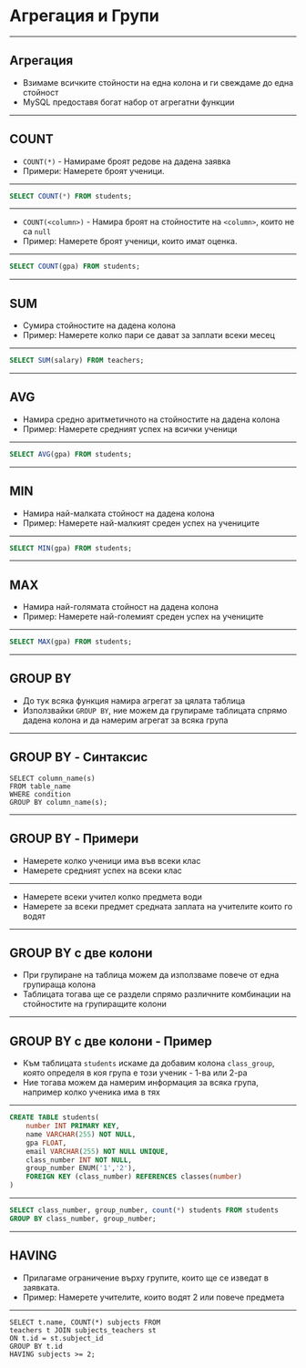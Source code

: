 # Агрегация и Групи

---
## Агрегация

- Взимаме всичките стойности на една колона и ги свеждаме до една стойност
- MySQL предоставя богат набор от агрегатни функции

---
## COUNT

- `COUNT(*)` - Намираме броят редове на дадена заявка
- Примери: Намерете броят ученици.

---

```sql
SELECT COUNT(*) FROM students;
```

---

- `COUNT(<column>)` - Намира броят на стойностите на `<column>`, които не са `null`
- Пример: Намерете броят ученици, които имат оценка.

---

```sql
SELECT COUNT(gpa) FROM students;
```

---
## SUM

- Сумира стойностите на дадена колона
- Пример: Намерете колко пари се дават за заплати всеки месец
---

```sql
SELECT SUM(salary) FROM teachers;
```

---
## AVG

- Намира средно аритметичното на стойностите на дадена колона
- Пример: Намерете средният успех на всички ученици

---

```sql
SELECT AVG(gpa) FROM students;
```

---
## MIN

- Намира най-малката стойност на дадена колона
- Пример: Намерете най-малкият среден успех на учениците

---

```sql
SELECT MIN(gpa) FROM students;
```

---
## MAX

- Намира най-голямата стойност на дадена колона
- Пример: Намерете най-големият среден успех на учениците
---

```sql
SELECT MAX(gpa) FROM students;
```

---

## GROUP BY

- До тук всяка функция намира агрегат за цялата таблица
- Използвайки `GROUP BY`, ние можем да групираме таблицата спрямо дадена колона и да намерим агрегат за всяка група

---

## GROUP BY - Синтаксис

```mysql
SELECT column_name(s)
FROM table_name
WHERE condition
GROUP BY column_name(s);
```

---

## GROUP BY - Примери

- Намерете колко ученици има във всеки клас
- Намерете средният успех на всеки клас

---

- Намерете всеки учител колко предмета води
- Намерете за всеки предмет средната заплата на учителите които го водят

---

## GROUP BY с две колони

- При групиране на таблица можем да използваме повече от една групираща колона
- Таблицата тогава ще се раздели спрямо различните комбинации на стойностите на групиращите колони

---

## GROUP BY с две колони - Пример

- Към таблицата `students` искаме да добавим колона `class_group`, която определя в коя група е този ученик - 1-ва или 2-ра
- Ние тогава можем да намерим информация за всяка група, например колко ученика има в тях

---

```sql
CREATE TABLE students(
    number INT PRIMARY KEY,
    name VARCHAR(255) NOT NULL,
    gpa FLOAT,
    email VARCHAR(255) NOT NULL UNIQUE,
    class_number INT NOT NULL,
    group_number ENUM('1','2'),
    FOREIGN KEY (class_number) REFERENCES classes(number)
)
```

---

```sql
SELECT class_number, group_number, count(*) students FROM students
GROUP BY class_number, group_number;
```
---

## HAVING

- Прилагаме ограничение върху групите, които ще се изведат в заявката.
- Пример: Намерете учителите, които водят 2 или повече предмета

---

```mysql
SELECT t.name, COUNT(*) subjects FROM
teachers t JOIN subjects_teachers st
ON t.id = st.subject_id
GROUP BY t.id
HAVING subjects >= 2;
```
